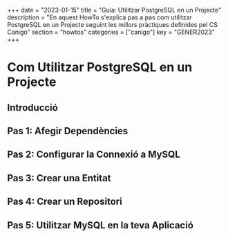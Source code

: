 +++
date = "2023-01-15"
title = "Guia: Utilitzar PostgreSQL en un Projecte"
description = "En aquest HowTo s'explica pas a pas com utilitzar PostgreSQL en un Projecte seguint les millors pràctiques definides pel CS Canigó"
section = "howtos"
categories = ["canigo"]
key = "GENER2023"
+++


# Com Utilitzar PostgreSQL en un Projecte

## Introducció


## Pas 1: Afegir Dependències



## Pas 2: Configurar la Connexió a MySQL



## Pas 3: Crear una Entitat





## Pas 4: Crear un Repositori


## Pas 5: Utilitzar MySQL en la teva Aplicació


